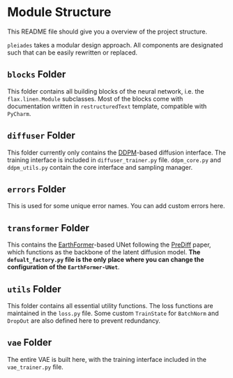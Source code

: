 # Module Structure

This README file should give you a overview of the project structure. 

`pleiades` takes a modular design approach. All components are designated such that can be easily rewritten or replaced.


## `blocks` Folder

This folder contains all building blocks of the neural network, i.e. the `flax.linen.Module` subclasses. Most of the 
blocks come with documentation written in `restructuredText` template, compatible with `PyCharm`. 

## `diffuser` Folder

This folder currently only contains the [DDPM](https://arxiv.org/abs/2006.11239)-based diffusion interface. 
The training interface is included in `diffuser_trainer.py` file. `ddpm_core.py` and `ddpm_utils.py` contain 
the core interface and sampling manager.

## `errors` Folder

This is used for some unique error names. You can add custom errors here. 

## `transformer` Folder

This contains the [EarthFormer](https://arxiv.org/abs/2207.05833)-based UNet following the [PreDiff](https://arxiv.org/abs/2307.10422)
paper, which functions as the backbone of the latent diffusion model. **The `defualt_factory.py` file is the only place
where you can change the configuration of the `EarthFormer-UNet`**. 

## `utils` Folder

This folder contains all essential utility functions. The loss functions are maintained in the `loss.py` file.
Some custom `TrainState` for `BatchNorm` and `DropOut` are also defined here to prevent redundancy. 

## `vae` Folder

The entire VAE is built here, with the training interface included in the `vae_trainer.py` file.